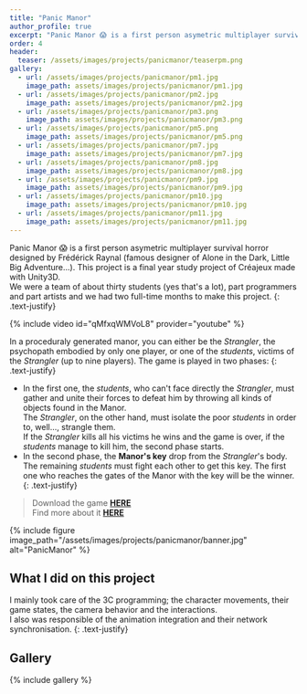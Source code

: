 ```yaml
---
title: "Panic Manor"
author_profile: true
excerpt: "Panic Manor 😱 is a first person asymetric multiplayer survival horror designed by Frédérick Raynal."
order: 4
header:
  teaser: /assets/images/projects/panicmanor/teaserpm.png
gallery:
  - url: /assets/images/projects/panicmanor/pm1.jpg
    image_path: assets/images/projects/panicmanor/pm1.jpg
  - url: /assets/images/projects/panicmanor/pm2.jpg
    image_path: assets/images/projects/panicmanor/pm2.jpg
  - url: /assets/images/projects/panicmanor/pm3.png
    image_path: assets/images/projects/panicmanor/pm3.png
  - url: /assets/images/projects/panicmanor/pm5.png
    image_path: assets/images/projects/panicmanor/pm5.png
  - url: /assets/images/projects/panicmanor/pm7.jpg
    image_path: assets/images/projects/panicmanor/pm7.jpg
  - url: /assets/images/projects/panicmanor/pm8.jpg
    image_path: assets/images/projects/panicmanor/pm8.jpg
  - url: /assets/images/projects/panicmanor/pm9.jpg
    image_path: assets/images/projects/panicmanor/pm9.jpg
  - url: /assets/images/projects/panicmanor/pm10.jpg
    image_path: assets/images/projects/panicmanor/pm10.jpg
  - url: /assets/images/projects/panicmanor/pm11.jpg
    image_path: assets/images/projects/panicmanor/pm11.jpg
---
```


Panic Manor 😱 is a first person asymetric multiplayer survival horror designed by Frédérick Raynal (famous designer of Alone in the Dark, Little Big Adventure...). This project is a final year study project of Créajeux made with Unity3D.  
We were a team of about thirty students (yes that's a lot), part programmers and part artists and we had two full-time months to make this project.
{: .text-justify}

{% include video id="qMfxqWMVoL8" provider="youtube" %}

In a proceduraly generated manor, you can either be the *Strangler*, the psychopath embodied by only one player, or one of the *students*, victims of the *Strangler* (up to nine players).
The game is played in two phases:
{: .text-justify}
* In the first one, the *students*, who can't face directly the *Strangler*, must gather and unite their forces to defeat him by throwing all kinds of objects found in the Manor.  
The *Strangler*, on the other hand, must isolate the poor *students* in order to, well..., strangle them.  
If the *Strangler* kills all his victims he wins and the game is over, if the *students* manage to kill him, the second phase starts.
* In the second phase, the **Manor's key** drop from the *Strangler*'s body.  
The remaining *students* must fight each other to get this key. The first one who reaches the gates of the Manor with the key will be the winner.
{: .text-justify}

> Download the game **[HERE](http://www.creajeux.fr/projet/panic-manor/)**  
> Find more about it **[HERE](https://www.facebook.com/PanicManorProject)**

{% include figure image_path="/assets/images/projects/panicmanor/banner.jpg" alt="PanicManor" %}

## What I did on this project

I mainly took care of the 3C programming; the character movements, their game states, the camera behavior and the interactions.  
I also was responsible of the animation integration and their network synchronisation.
{: .text-justify}

## Gallery
{% include gallery %}
